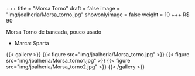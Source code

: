 +++
title = "Morsa Torno"
draft = false
image = "img/joalheria/Morsa_torno.jpg"
showonlyimage = false
weight = 10
+++
<span class="price">R$ 90</span>

<!--more-->

Morsa Torno de bancada, pouco usado

- Marca: Sparta

{{< gallery >}}
{{< figure src="img/joalheria/Morsa_torno.jpg" >}}
{{< figure src="img/joalheria/Morsa_torno1.jpg" >}}
{{< figure src="img/joalheria/Morsa_torno2.jpg" >}}
{{< /gallery >}}
